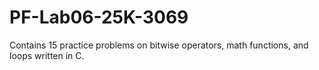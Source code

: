 # PF-Lab06-25K-3069
Contains 15 practice problems on bitwise operators, math functions, and loops written in C.

